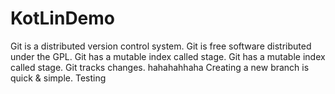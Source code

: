 # KotLinDemo
Git is a distributed version control system.
Git is free software distributed under the GPL.
Git has a mutable index called stage.
Git has a mutable index called stage.
Git tracks changes.
hahahahhaha
Creating a new branch is quick & simple.
Testing
